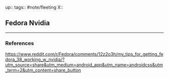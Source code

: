 up::
tags:: #note/fleeting 
X:: 

## Fedora Nvidia



---

### References
https://www.reddit.com/r/Fedora/comments/12z2o3h/my_tips_for_getting_fedora_38_working_w_nvidia/?utm_source=share&utm_medium=android_app&utm_name=androidcss&utm_term=2&utm_content=share_button